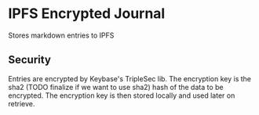# IPFS Encrypted Journal

Stores markdown entries to IPFS

## Security
Entries are encrypted by Keybase's TripleSec lib. The encryption key is the sha2 (TODO finalize if we want to use sha2) hash of the data to be encrypted.
The encryption key is then stored locally and used later on retrieve.
